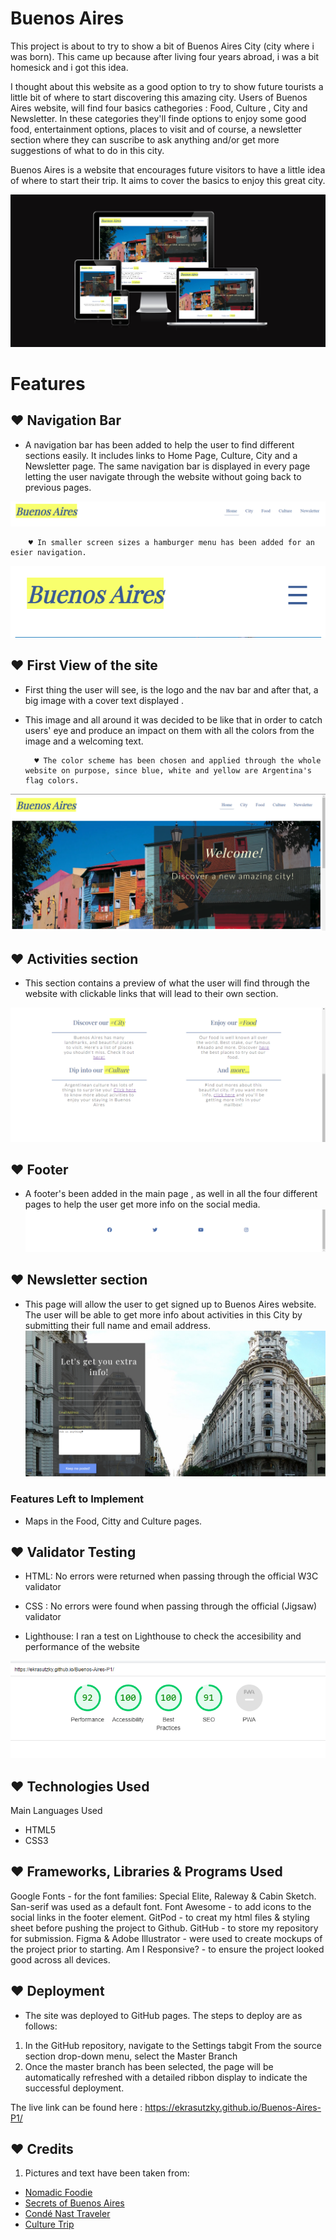# Buenos Aires

This project is about to try to show a bit of Buenos Aires City (city where i was born). This came up because after living four years abroad, i was a bit homesick and i got this idea.

I thought about this website as a good option to try to show future tourists a little bit of where to start discovering this amazing city. 
Users of Buenos Aires website, will find four basics cathegories : Food, Culture , City and Newsletter. In these categories they'll finde options to enjoy some good food, entertainment options, places to visit and of course, a newsletter section where they can suscribe to ask anything and/or get more suggestions of what to do in this city. 

Buenos Aires is a website that encourages future visitors to have a little idea of where to start their trip. It aims to cover the basics to enjoy this great city.

![display in different devices](./assets/images-readme/devices.png)

# Features
## ♥ Navigation Bar

- A navigation bar has been added to help the user to find different sections easily. It includes links to Home Page, Culture, City and a Newsletter page. 
The same navigation bar is displayed in every page letting the user navigate through the website without going back to previous pages. 

![head and nav](./assets/images-readme/head.png)

        ♥ In smaller screen sizes a hamburger menu has been added for an esier navigation.
![hamburger menu](./assets/images-readme/hamburguer.png)


## ♥ First View of the site

- First thing the user will see, is the logo and the nav bar and after that, a big image with a cover text displayed . 

- This image and all around it was decided to be like that in order to catch users' eye and produce an impact on them with all the colors from the image and a welcoming text. 

        ♥ The color scheme has been chosen and applied through the whole website on purpose, since blue, white and yellow are Argentina's flag colors.
![main image](./assets/images-readme/first-view.png)

## ♥ Activities section

- This section contains a preview of what the user will find through the website with clickable links that will lead to their own section. 

![activities](./assets/images-readme/activities-section.png)

## ♥ Footer

- A footer's been added in the main page , as well in all the four different pages to help the user get more info on the social media. 
![footer image from main page](./assets/images-readme/footer.png)


## ♥ Newsletter section
- This page will allow the user to get signed up to Buenos Aires website. The user will be able to get more info about activities in this City by submitting  their full name and email address.
![newsletter](./assets/images-readme/news.png)


### Features Left to Implement
 
 - Maps in the Food, Citty and Culture pages.

 ## ♥ Validator Testing
- HTML:
No errors were returned when passing through the official W3C validator

- CSS :
No errors were found when passing through the official (Jigsaw) validator

- Lighthouse:
I ran a test on Lighthouse to check the accesibility and performance  of the website

![lighthouse](./assets/images-readme/lighthousescreen.png)

## ♥ Technologies Used
Main Languages Used
- HTML5
- CSS3
## ♥ Frameworks, Libraries & Programs Used
Google Fonts - for the font families: Special Elite, Raleway & Cabin Sketch. San-serif was used as a default font.
Font Awesome - to add icons to the social links in the footer element.
GitPod - to creat my html files & styling sheet before pushing the project to Github.
GitHub - to store my repository for submission.
Figma & Adobe Illustrator - were used to create mockups of the project prior to starting.
Am I Responsive? - to ensure the project looked good across all devices.
## ♥ Deployment
- The site was deployed to GitHub pages. The steps to deploy are as follows:
1. In the GitHub repository, navigate to the Settings tabgit
From the source section drop-down menu, select the Master Branch
2. Once the master branch has been selected, the page will be automatically refreshed with a detailed ribbon display to indicate the successful deployment.

The live link can be found here : https://ekrasutzky.github.io/Buenos-Aires-P1/

## ♥ Credits

1. Pictures and text have been taken from: 
-  [Nomadic Foodie](https://nomadicfoodist.com/best-restaurants-in-buenos-aires/)
-  [Secrets of Buenos Aires](https://secretsofbuenosaires.com/things-to-do-in-buenos-aires/)
-  [Condé Nast Traveler](https://www.cntraveler.com/gallery/best-museums-to-visit-in-buenos-aires)
-  [Culture Trip](https://theculturetrip.com/south-america/argentina/articles/15-must-visit-attractions-in-buenos-aires/)

